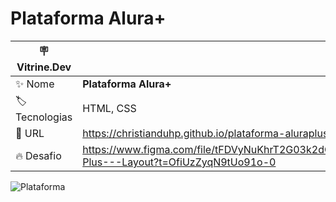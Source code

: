 # Plataforma Alura+

<!-- Rápida descrição do objetivo de fazer esse projeto -->

| :placard: Vitrine.Dev |     |
| -------------  | --- |
| :sparkles: Nome        | **Plataforma Alura+**
| :label: Tecnologias | HTML, CSS
| :rocket: URL         | https://christianduhp.github.io/plataforma-aluraplus/
| :fire: Desafio     | https://www.figma.com/file/tFDVyNuKhrT2G03k2dCstW/Alura-Plus---Layout?t=OfiUzZyqN9tUo91o-0

<!-- Inserir imagem com a #vitrinedev ao final do link -->
![Plataforma](https://user-images.githubusercontent.com/85292359/220916260-74e8341b-ada9-488e-b90a-931484d91726.jpg#vitrinedev)

<!--
## Detalhes do projeto

 Textos e imagens que descrevam seu projeto, suas conquistas, seus desafios, próximos passos, etc... -->
